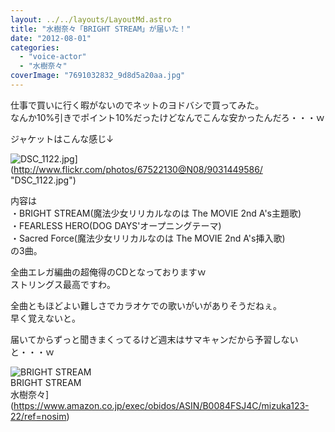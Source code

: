 ```yaml
---
layout: ../../layouts/LayoutMd.astro
title: "水樹奈々「BRIGHT STREAM」が届いた！"
date: "2012-08-01"
categories: 
  - "voice-actor"
  - "水樹奈々"
coverImage: "7691032832_9d8d5a20aa.jpg"
---
```


仕事で買いに行く暇がないのでネットのヨドバシで買ってみた。  
なんか10%引きでポイント10%だったけどなんでこんな安かったんだろ・・・ｗ

ジャケットはこんな感じ↓

![DSC_1122.jpg](/archive/images/9031449586_c9bfcffb6b.jpg)](http://www.flickr.com/photos/67522130@N08/9031449586/ "DSC_1122.jpg")

内容は  
・BRIGHT STREAM(魔法少女リリカルなのは The MOVIE 2nd A's主題歌)  
・FEARLESS HERO(DOG DAYS'オープニングテーマ)  
・Sacred Force(魔法少女リリカルなのは The MOVIE 2nd A's挿入歌)  
の3曲。

全曲エレガ編曲の超俺得のCDとなっておりますｗ  
ストリングス最高ですわ。

全曲ともほどよい難しさでカラオケでの歌いがいがありそうだねぇ。  
早く覚えないと。

届いてからずっと聞きまくってるけど週末はサマキャンだから予習しないと・・・ｗ

![BRIGHT STREAM](/archive/images/51f28mJ7JxL._SL160_.jpg)  
BRIGHT STREAM  
水樹奈々](https://www.amazon.co.jp/exec/obidos/ASIN/B0084FSJ4C/mizuka123-22/ref=nosim)
